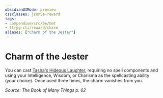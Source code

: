 ```yaml
---
obsidianUIMode: preview
cssclasses: json5e-reward
tags:
- compendium/src/5e/bmt
- ttrpg-cli/reward/charm
aliases: ["Charm of the Jester"]
---
```

# Charm of the Jester

You can cast [Tasha's Hideous Laughter](/3-Mechanics/CLI/spells/tashas-hideous-laughter.md), requiring no spell components and using your Intelligence, Wisdom, or Charisma as the spellcasting ability (your choice). Once used three times, the charm vanishes from you.

*Source: The Book of Many Things p. 62*